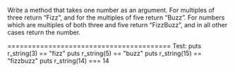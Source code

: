 Write a method that takes one number as an argument.
For multiples of three return “Fizz”,
and for the multiples of five return “Buzz”.
For numbers which are multiples of both three and five return “FizzBuzz”, and in all other cases return the number.


========================================
Test:
puts r_string(3) == "fizz"
puts r_string(5) == "buzz"
puts r_string(15) == "fizzbuzz"
puts r_string(14) === 14